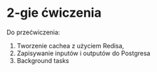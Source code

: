 # 2-gie ćwiczenia

Do przećwiczenia:
1. Tworzenie cachea z użyciem Redisa, 
2. Zapisywanie inputów i outputów do Postgresa 
3. Background tasks